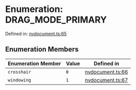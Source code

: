 # Enumeration: DRAG_MODE_PRIMARY

Defined in: [nvdocument.ts:65](https://github.com/niivue/niivue/blob/main/packages/niivue/src/nvdocument.ts#L65)

## Enumeration Members

| Enumeration Member                 | Value | Defined in                                                                                           |
| ---------------------------------- | ----- | ---------------------------------------------------------------------------------------------------- |
| <a id="crosshair"></a> `crosshair` | `0`   | [nvdocument.ts:66](https://github.com/niivue/niivue/blob/main/packages/niivue/src/nvdocument.ts#L66) |
| <a id="windowing"></a> `windowing` | `1`   | [nvdocument.ts:67](https://github.com/niivue/niivue/blob/main/packages/niivue/src/nvdocument.ts#L67) |
